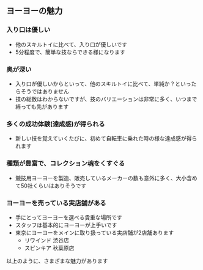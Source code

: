 ## ヨーヨーの魅力

>>>

### 入り口は優しい

* 他のスキルトイに比べて、入り口が優しいです
* 5分程度で、簡単な技ならできる様になります

>>>

### 奥が深い

* 入り口が優しいからといって、他のスキルトイに比べて、単純か？といったらそうではありません
* 技の総数はわからないですが、技のバリエーションは非常に多く、いつまで経っても先があります

>>>

### 多くの成功体験(達成感)が得られる

* 新しい技を覚えていくたびに、初めて自転車に乗れた時の様な達成感が得られます

>>>

### 種類が豊富で、コレクション魂をくすぐる

* 競技用ヨーヨーを製造、販売しているメーカーの数も意外に多く、大小含めて50社くらいはありそうです

>>>

### ヨーヨーを売っている実店舗がある

* 手にとってヨーヨーを選べる貴重な場所です
* スタッフは基本的にヨーヨーが上手いです
* 東京にヨーヨーをメインに取り扱っている実店舗が2店舗あります
  * リワインド 渋谷店
  * スピンキア 秋葉原店

>>>

以上のように、さまざまな魅力があります
